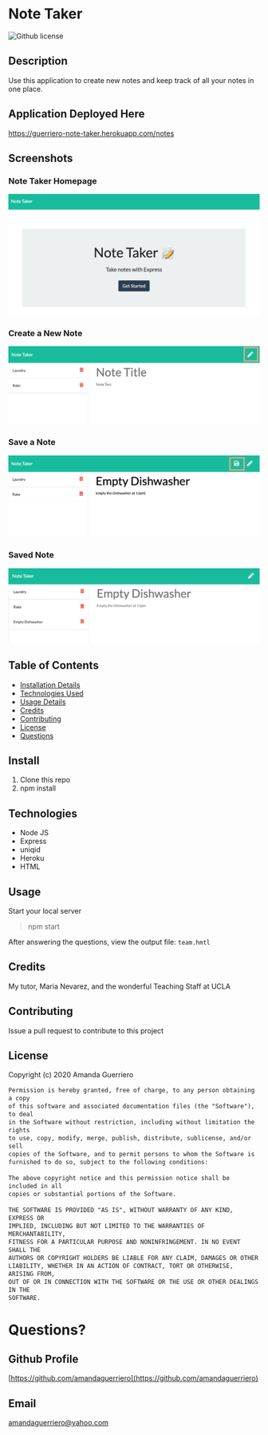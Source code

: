 # Note Taker

![Github license](https://img.shields.io/badge/license-MIT-blue.svg)

## Description
Use this application to create new notes and keep track of all your notes in one place.

## Application Deployed Here
https://guerriero-note-taker.herokuapp.com/notes

## Screenshots
### Note Taker Homepage 
![Note Taker](https://github.com/AmandaGuerriero/miniature-eureka/blob/master/public/assets/images/note-taker.png?raw=true)

### Create a New Note
![Notes Page](https://github.com/AmandaGuerriero/miniature-eureka/blob/master/public/assets/images/new-note.png?raw=true)

### Save a Note
![Save Note](https://github.com/AmandaGuerriero/miniature-eureka/blob/master/public/assets/images/new-note-save.png?raw=true)

### Saved Note
![Saved Note](https://github.com/AmandaGuerriero/miniature-eureka/blob/master/public/assets/images/new-note-saved.png?raw=true)

## Table of Contents
* [Installation Details](#install)
* [Technologies Used](#technologies)
* [Usage Details](#usage)
* [Credits](#credits)
* [Contributing](#contributing)
* [License](#license)
* [Questions](#questions)

## Install
1. Clone this repo
2. npm install

## Technologies
* Node JS
* Express
* uniqid
* Heroku
* HTML

## Usage
Start your local server
> npm start

After answering the questions, view the output file: `team.hmtl`

## Credits
My tutor, Maria Nevarez, and the wonderful Teaching Staff at UCLA

## Contributing
Issue a pull request to contribute to this project

## License
Copyright (c) 2020 Amanda Guerriero

    Permission is hereby granted, free of charge, to any person obtaining a copy
    of this software and associated documentation files (the "Software"), to deal
    in the Software without restriction, including without limitation the rights
    to use, copy, modify, merge, publish, distribute, sublicense, and/or sell
    copies of the Software, and to permit persons to whom the Software is
    furnished to do so, subject to the following conditions:
    
    The above copyright notice and this permission notice shall be included in all
    copies or substantial portions of the Software.
    
    THE SOFTWARE IS PROVIDED "AS IS", WITHOUT WARRANTY OF ANY KIND, EXPRESS OR
    IMPLIED, INCLUDING BUT NOT LIMITED TO THE WARRANTIES OF MERCHANTABILITY,
    FITNESS FOR A PARTICULAR PURPOSE AND NONINFRINGEMENT. IN NO EVENT SHALL THE
    AUTHORS OR COPYRIGHT HOLDERS BE LIABLE FOR ANY CLAIM, DAMAGES OR OTHER
    LIABILITY, WHETHER IN AN ACTION OF CONTRACT, TORT OR OTHERWISE, ARISING FROM,
    OUT OF OR IN CONNECTION WITH THE SOFTWARE OR THE USE OR OTHER DEALINGS IN THE
    SOFTWARE.

# Questions?

## Github Profile
[https://github.com/amandaguerriero](https://github.com/amandaguerriero)

## Email
[amandaguerriero@yahoo.com](mailto:amandaguerriero@yahoo.com)

